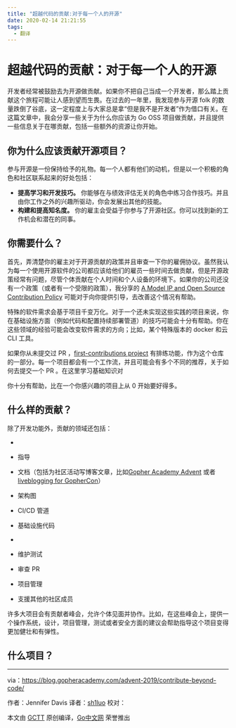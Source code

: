 ```yaml
---
title: "超越代码的贡献:对于每一个人的开源"
date: 2020-02-14 21:21:55
tags:
  - 翻译
---
```


# 超越代码的贡献：对于每一个人的开源

开发者经常被鼓励去为开源做贡献。如果你不把自己当成一个开发者，那么踏上贡献这个旅程可能让人感到望而生畏。在过去的一年里，我发现参与开源 folk 的数量跌倒了谷底，这一定程度上与大家总是拿“但是我不是开发者”作为借口有关。在这篇文章中，我会分享一些关于为什么你应该为 Go OSS 项目做贡献，并且提供一些信息关于在哪贡献，包括一些额外的资源让你开始。

## 你为什么应该贡献开源项目？

参与开源是一份保持给予的礼物。每一个人都有他们的动机，但是以一个积极的角色和社区联系起来的好处包括：

- **提高学习和开发技巧。** 你能够在与绩效评估无关的角色中练习合作技巧。并且由你工作之外的兴趣所驱动，你会发展出其他的技能。
- **构建和提高知名度。** 你的雇主会受益于你参与了开源社区。你可以找到新的工作机会和潜在的同事。

## 你需要什么？

首先，弄清楚你的雇主对于开源贡献的政策并且审查一下你的雇佣协议。虽然我认为每一个使用开源软件的公司都应该给他们的雇员一些时间去做贡献，但是开源政策经常有问题，尽管个体贡献在个人时间和个人设备的环境下。如果你的公司还没有一个政策（或者有一个受限的政策），我分享的  [A Model IP and Open Source Contribution Policy](https://processmechanics.com/2015/07/22/a-model-ip-and-open-source-contribution-policy/) 可能对于向你提供引导，去改善这个情况有帮助。

特殊的软件需求会基于项目千变万化。对于一个还未实现这些实践的项目来说，你在基础设施方面（例如代码和配置持续部署管道）的技巧可能会十分有帮助。你在这些领域的经验可能会改变软件需求的方向；比如，某个特殊版本的 docker 和云 CLI 工具。

如果你从未提交过 PR ，[first-contributions project](https://github.com/firstcontributions/first-contributions) 有排练功能，作为这个仓库的一部分。每一个项目都会有一个工作流，并且可能会有多个不同的推荐，关于如何去提交一个 PR 。在这里学习基础知识对

你十分有帮助，比在一个你感兴趣的项目上从 0 开始要好得多。

## 什么样的贡献？

除了开发功能外，贡献的领域还包括：

- 
- 指导
- 文档（包括为社区活动写博客文章，比如[Gopher Academy Advent](https://docs.google.com/spreadsheets/d/1f1ez2NBYNzqRc2NLeL4KZx4dDhp1UZFE4QT8ncDLph4/edit?usp=sharing) 或者 [liveblogging for GopherCon](https://about.sourcegraph.com/go/)）
- 架构图
- CI/CD  管道
- 基础设施代码

- 
- 维护测试
- 审查 PR
- 项目管理
- 支援其他的社区成员

许多大项目会有贡献者峰会，允许个体见面并协作。比如，在这些峰会上，提供一个操作系统，设计，项目管理，测试或者安全方面的建议会帮助指导这个项目变得更加健壮和有弹性。

## 什么项目？





---

via：https://blog.gopheracademy.com/advent-2019/contribute-beyond-code/

作者：Jennifer Davis
译者：[sh1luo](https://github.com/sh1luo)
校对：[](https://github.com/)

本文由 [GCTT](https://github.com/studygolang/GCTT) 原创编译，[Go中文网](https://studygolang.com/) 荣誉推出
